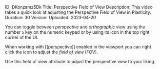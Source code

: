 ID: DKonzamz5Dk
Title: Perspective Field of View
Description: This video takes a quick look at adjusting the Perspective Field of View in Plasticity.
Duration: 30
Version: 
Uploaded: 2023-04-20

You can toggle between *perspective* and *orthographic* view using the number `5` key on the numeric keypad or by using its icon in the top right corner of the UI.

When working with [[perspective]] enabled in the viewport you can right click the icon to adjust the *field of view* (FOV).

Use this field of view attribute to adjust the perspective view to your liking.

